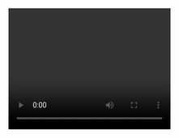 <video width="320" height="240" controls autoplay >
  <source src="demo.mp4" type="video/mp4">
</video>
